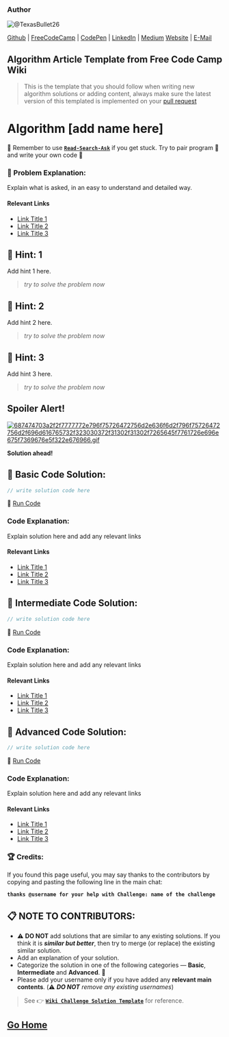 ### Author

![@TexasBullet26](https://avatars3.githubusercontent.com/TexasBullet26?&s=128)

[Github](https://github.com/TexasBullet26) | [FreeCodeCamp](https://www.freecodecamp.org/texasbullet26) | [CodePen](http://codepen.io/TexasBullets26/) | [LinkedIn](https://www.linkedin.com/in/glenn-lanzer/) | [Medium](https://medium.com/@LanzerTrey26) [Website](https://TexasBullet26.github.io/) | [E-Mail](mailto:lanzertrey@gmail.com)

## Algorithm Article Template from Free Code Camp Wiki

> This is the template that you should follow when writing new algorithm solutions or adding content, always make sure the latest version of this templated is implemented on your [pull request](PULL_REQUEST_TEMPLATE)

# Algorithm [add name here]

:triangular_flag_on_post: Remember to use [**`Read-Search-Ask`**](FreeCodeCamp-Get-Help) if you get stuck. Try to pair program :busts_in_silhouette: and write your own code :memo:

### :checkered_flag: Problem Explanation:

Explain what is asked, in an easy to understand and detailed way.

#### Relevant Links

- [Link Title 1](http://example.com)
- [Link Title 2](http://example.com)
- [Link Title 3](http://example.com)

## :speech_balloon: Hint: 1

Add hint 1 here.

> _try to solve the problem now_

## :speech_balloon: Hint: 2

Add hint 2 here.

> _try to solve the problem now_

## :speech_balloon: Hint: 3

Add hint 3 here.

> _try to solve the problem now_

## Spoiler Alert!

[![687474703a2f2f7777772e796f75726472756d2e636f6d2f796f75726472756d2f696d616765732f323030372f31302f31302f7265645f7761726e696e675f7369676e5f322e676966.gif](https://files.gitter.im/FreeCodeCamp/Wiki/nlOm/thumb/687474703a2f2f7777772e796f75726472756d2e636f6d2f796f75726472756d2f696d616765732f323030372f31302f31302f7265645f7761726e696e675f7369676e5f322e676966.gif)](https://files.gitter.im/FreeCodeCamp/Wiki/nlOm/687474703a2f2f7777772e796f75726472756d2e636f6d2f796f75726472756d2f696d616765732f323030372f31302f31302f7265645f7761726e696e675f7369676e5f322e676966.gif)

**Solution ahead!**

## :beginner: Basic Code Solution:

```javascript
// write solution code here
```

:rocket: [Run Code](https://forum.freecodecamp.org/clicks/track?url=https%3A%2F%2Frepl.it%2FURL-HERE&post_id=23143&topic_id=14272)

### Code Explanation:

Explain solution here and add any relevant links

#### Relevant Links

- [Link Title 1](http://example.com)
- [Link Title 2](http://example.com)
- [Link Title 3](http://example.com)

## :sunflower: Intermediate Code Solution:

```javascript
// write solution code here
```

:rocket: [Run Code](https://forum.freecodecamp.org/clicks/track?url=https%3A%2F%2Frepl.it%2FURL-HERE&post_id=23143&topic_id=14272)

### Code Explanation:

Explain solution here and add any relevant links

#### Relevant Links

- [Link Title 1](http://example.com)
- [Link Title 2](http://example.com)
- [Link Title 3](http://example.com)

## :rotating_light: Advanced Code Solution:

```javascript
// write solution code here
```

:rocket: [Run Code](https://forum.freecodecamp.org/clicks/track?url=https%3A%2F%2Frepl.it%2FURL-HERE&post_id=23143&topic_id=14272)

### Code Explanation:

Explain solution here and add any relevant links

#### Relevant Links

- [Link Title 1](http://example.com)
- [Link Title 2](http://example.com)
- [Link Title 3](http://example.com)

### :trophy: Credits:

If you found this page useful, you may say thanks to the contributors by copying and pasting the following line in the main chat:

**`thanks @username for your help with Challenge: name of the challenge`**

## :clipboard: NOTE TO CONTRIBUTORS:

- :warning: **DO NOT** add solutions that are similar to any existing solutions. If you think it is **_similar but better_**, then try to merge (or replace) the existing similar solution.
- Add an explanation of your solution.
- Categorize the solution in one of the following categories &mdash; **Basic**, **Intermediate** and **Advanced**. :traffic_light:
- Please add your username only if you have added any **relevant main contents**. (:warning: **_DO NOT_** _remove any existing usernames_)

> See :point_right: [**`Wiki Challenge Solution Template`**](Wiki-Template-Challenge-Solution) for reference.


## [Go Home](https://github.com/TexasBullet26/My-FreeCodeCamp-Code/wiki)
